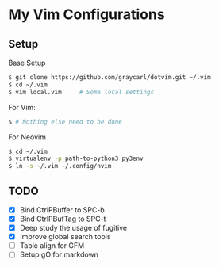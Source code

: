 # My Vim Configurations

## Setup

Base Setup

```sh
$ git clone https://github.com/graycarl/dotvim.git ~/.vim
$ cd ~/.vim
$ vim local.vim     # Some local settings
```

For Vim:

```sh
$ # Nothing else need to be done
```

For Neovim

```sh
$ cd ~/.vim
$ virtualenv -p path-to-python3 py3env
$ ln -s ~/.vim ~/.config/nvim
```

## TODO

- [x] Bind CtrlPBuffer to SPC-b
- [x] Bind CtrlPBufTag to SPC-t
- [x] Deep study the usage of fugitive
- [x] Improve global search tools
- [ ] Table align for GFM
- [ ] Setup gO for markdown
